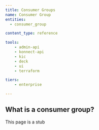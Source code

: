 ```yaml
---
title: Consumer Groups
name: Consumer Group
entities:
  - consumer_group

content_type: reference

tools:
    - admin-api
    - konnect-api
    - kic
    - deck
    - ui
    - terraform

tiers:
    - enterprise

---
```


## What is a consumer group?

This page is a stub
